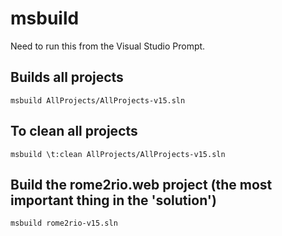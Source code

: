 # msbuild
Need to run this from the Visual Studio Prompt.

## Builds all projects
`msbuild AllProjects/AllProjects-v15.sln`

## To clean all projects
`msbuild \t:clean AllProjects/AllProjects-v15.sln`

## Build the rome2rio.web project (the most important thing in the 'solution')
`msbuild rome2rio-v15.sln`
